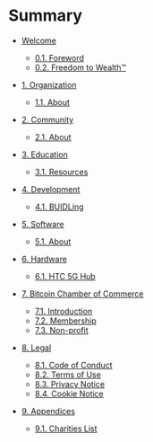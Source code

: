 # Summary

* [Welcome](README.md)

    * [0.1. Foreword](welcome/foreword.md)
    * [0.2. Freedom to Wealth™](welcome/wealth.md)

* [1. Organization]()

    * [1.1. About]()

* [2. Community]()

    * [2.1. About]()

* [3. Education]()

    * [3.1. Resources]()

* [4. Development]()

    * [4.1. BUIDLing]()

* [5. Software]()

    * [5.1. About]()

* [6. Hardware]()

    * [6.1. HTC 5G Hub](https://www.htc.com/us/5g/htc-5g-hub/)

* [7. Bitcoin Chamber of Commerce]()

    * [7.1. Introduction](coc/intro.md)
    * [7.2. Membership](coc/membership.md)
    * [7.3. Non-profit](coc/non-profit.md)

* [8. Legal]()

    * [8.1. Code of Conduct](legal/coc.md)
    * [8.2. Terms of Use]()
    * [8.3. Privacy Notice](legal/privacy.md)
    * [8.4. Cookie Notice]()

* [9. Appendices]()

    * [9.1. Charities List](appendices/charities.md)
